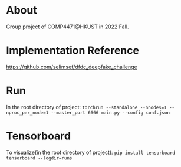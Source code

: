 # About
Group project of COMP4471@HKUST in 2022 Fall.

# Implementation Reference
https://github.com/selimsef/dfdc_deepfake_challenge

# Run
In the root directory of project:
`torchrun --standalone --nnodes=1 --nproc_per_node=1 --master_port 6666 main.py --config conf.json`

# Tensorboard
To visualize(in the root directory of project):
`pip install tensorboard`
`tensorboard --logdir=runs`